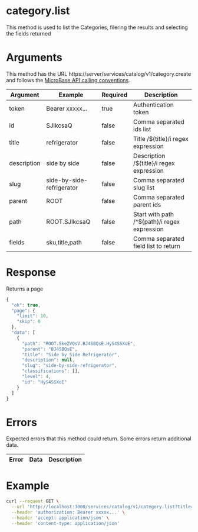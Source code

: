 # category.list

This method is used to list the Categories, filering the results and selecting the fields returned

# Arguments

This method has the URL https://server/services/catalog/v1/category.create and 
follows the [MicroBase API calling conventions](../calling-conventions.html).

Argument | Example | Required | Description
---------|---------|----------|------------
token | Bearer xxxxx... | true | Authentication token
id | SJlkcsaQ | false | Comma separated ids list
title | refrigerator | false | Title /${title}/i regex expression
description | side by side | false | Description /${title}/i regex expression
slug | side-by-side-refrigerator | false | Comma separated slug list
parent | ROOT | false | Comma separated parent ids
path | ROOT.SJlkcsaQ | false | Start with path /^${path}/i regex expression
fields | sku,title,path | false | Comma separated field list to return

# Response

Returns a page
```javascript
{
  "ok": true,
  "page": {
    "limit": 10,
    "skip": 0
  },
  "data": [
    {
      "path": "ROOT.SkeZVQsV.BJ4SBQsE.HyS4SSXoE",
      "parent": "BJ4SBQsE",
      "title": "Side by Side Refrigerator",
      "description": null,
      "slug": "side-by-side-refrigerator",
      "classifications": [],
      "level": 4,
      "id": "HyS4SSXoE"
    }
  ]
}
```

# Errors

Expected errors that this method could return. Some errors return additional data.

Error | Data | Description
------|------|------------


# Example
```bash
curl --request GET \
  --url 'http://localhost:3000/services/catalog/v1/category.list?title=frigo&fields=sku,title,path' \
  --header 'authorization: Bearer xxxxx...' \
  --header 'accept: application/json' \
  --header 'content-type: application/json'
```
